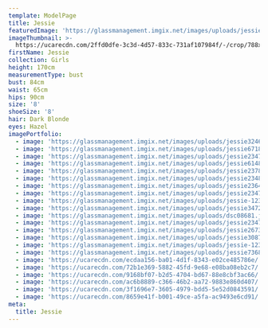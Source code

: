 ```yaml
---
template: ModelPage
title: Jessie
featuredImage: 'https://glassmanagement.imgix.net/images/uploads/jessie73682banner.png'
imageThumbnail: >-
  https://ucarecdn.com/2ffd0dfe-3c3d-4d57-833c-731af107984f/-/crop/788x1094/411,156/-/preview/
firstName: Jessie
collection: Girls
height: 170cm
measurementType: bust
bust: 84cm
waist: 65cm
hips: 90cm
size: '8'
shoeSize: '8'
hair: Dark Blonde
eyes: Hazel
imagePortfolio:
  - image: 'https://glassmanagement.imgix.net/images/uploads/jessie324678.jpg'
  - image: 'https://glassmanagement.imgix.net/images/uploads/jessie6718.jpg'
  - image: 'https://glassmanagement.imgix.net/images/uploads/jessie234786.jpg'
  - image: 'https://glassmanagement.imgix.net/images/uploads/jessie61487293.jpg'
  - image: 'https://glassmanagement.imgix.net/images/uploads/jessie23784.jpg'
  - image: 'https://glassmanagement.imgix.net/images/uploads/jessie23487.jpg'
  - image: 'https://glassmanagement.imgix.net/images/uploads/jessie2364789.jpg'
  - image: 'https://glassmanagement.imgix.net/images/uploads/jessie23478.jpg'
  - image: 'https://glassmanagement.imgix.net/images/uploads/jessie-123.jpg'
  - image: 'https://glassmanagement.imgix.net/images/uploads/jessie34726890.jpg'
  - image: 'https://glassmanagement.imgix.net/images/uploads/dsc08681.jpg'
  - image: 'https://glassmanagement.imgix.net/images/uploads/jessie2347869.jpg'
  - image: 'https://glassmanagement.imgix.net/images/uploads/jessie267389.jpg'
  - image: 'https://glassmanagement.imgix.net/images/uploads/jessie30873420.jpg'
  - image: 'https://glassmanagement.imgix.net/images/uploads/jessie-1234.jpg'
  - image: 'https://glassmanagement.imgix.net/images/uploads/jessie73682banner.png'
  - image: 'https://ucarecdn.com/ecdaa156-ba01-4d1f-8343-e02ce485786e/'
  - image: 'https://ucarecdn.com/72b1e369-5882-45fd-9e68-e08ba08eb2c7/'
  - image: 'https://ucarecdn.com/9168bf07-b2d5-4704-bd67-88e8cbf3ac66/'
  - image: 'https://ucarecdn.com/ac6b8889-c366-46b2-aa72-9883e860d407/'
  - image: 'https://ucarecdn.com/3f1696e7-3605-4979-bdd5-5e52d0843591/'
  - image: 'https://ucarecdn.com/8659e41f-b001-49ce-a5fa-ac9493e6cd91/'
meta:
  title: Jessie
---
```


